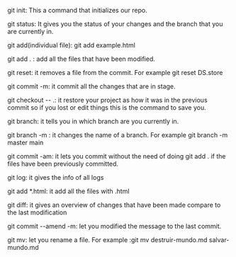 
git init: This a command that initializes our repo.

git status: It gives you the status of your changes and the branch that you are currently in.

git add(individual file): git add example.html

git add . : add all the files that have been modified.

git reset: it removes a file from the commit. For example
git reset DS.store

git commit -m: it commit all the changes that are in stage.

git checkout -- .: it restore your project as how it was in the previous commit so if you lost or edit things this is the command to save you.

git branch: it tells you in which branch are you currently in.

git branch -m : it changes the name of a branch. For example  git branch -m master main

git commit -am: it lets you commit without the need of doing git add . if the files have been previously committed.

git log: it gives the info of all logs

git add *.html: it add all the files with .html

git diff: it gives an overview of changes that have been made compare to the last modification

git  commit --amend -m: let you modified the message to the last commit.

git mv: let you rename a file. For example :git mv destruir-mundo.md salvar-mundo.md




